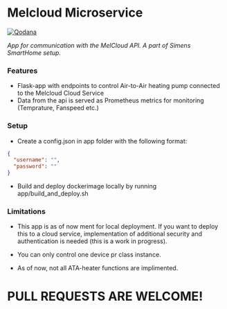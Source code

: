 # Melcloud Microservice

[![Qodana](https://github.com/v0nNemizez/MelCloudMicroService/actions/workflows/code_quality.yml/badge.svg)](https://github.com/v0nNemizez/MelCloudMicroService/actions/workflows/code_quality.yml)

*App for communication with the MelCloud API. A part of Simens SmartHome setup.*


### Features

* Flask-app with endpoints to control Air-to-Air heating pump connected to the Melcloud Cloud Service
* Data from the api is served as Prometheus metrics for monitoring (Temprature, Fanspeed etc.)


### Setup
* Create a config.json in app folder with the following format:

```json
{
  "username": "",
  "password": ""
}

```

* Build and deploy dockerimage locally by running app/build_and_deploy.sh


### Limitations
* This app is as of now ment for local deployment. If you want to deploy this to a cloud service, implementation of 
additional security and authentication is needed (this is a work in progress).

* You can only control one device pr class instance.

* As of now, not all ATA-heater functions are implimented. 


# PULL REQUESTS ARE WELCOME!






